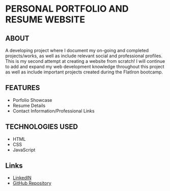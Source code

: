 # PERSONAL PORTFOLIO AND RESUME WEBSITE

## ABOUT
A developing project where I document my on-going and completed projects/works, as well as include relevant social and professional profiles. This is my second attempt at creating a website from scratch! I will continue to add and expand my web development knowledge throughout this project as well as include important projects created during the FlatIron bootcamp.

## FEATURES
- Porfolio Showcase
- Resume Details
- Contact Information/Professional Links

## TECHNOLOGIES USED
- HTML
- CSS
- JavaScript

## Links
- [LinkedIN](https://www.linkedin.com/in/louiza-mak-785220261/)
- [GitHub Repository](https://github.com/PartSloth/the-final-countdown)